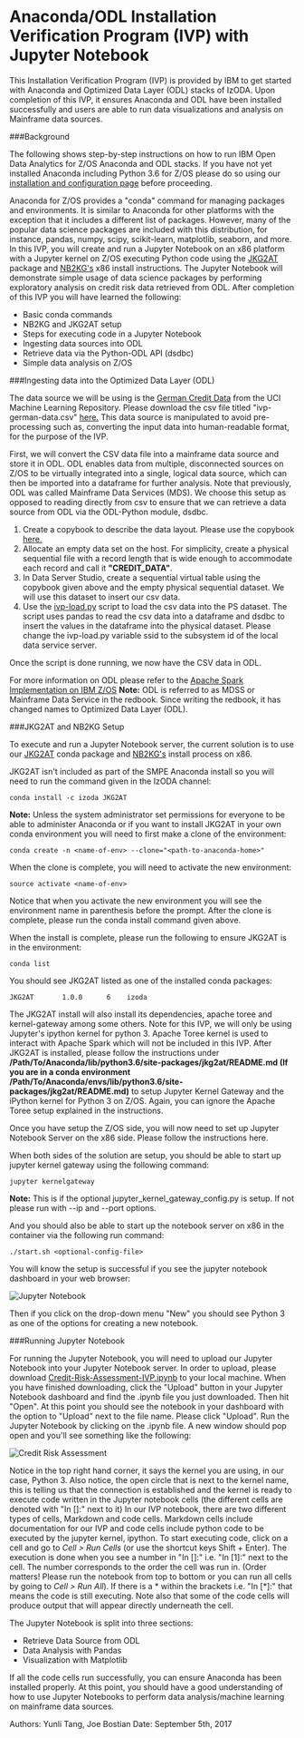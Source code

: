 <h1>Anaconda/ODL Installation Verification Program (IVP) with Jupyter Notebook</h1>

This Installation Verification Program (IVP) is provided by IBM to get started with Anaconda and Optimized Data Layer (ODL) stacks of IzODA. Upon completion of this IVP, it ensures Anaconda and ODL have been installed successfully and users are able to run data visualizations and analysis on Mainframe data sources.

###Background

The following shows step-by-step instructions on how to run IBM Open Data Analytics for Z/OS Anaconda and ODL stacks. If you have not yet installed Anaconda including Python 3.6 for Z/OS please do so using our <a href="../install-config/">installation and configuration page</a> before proceeding.

Anaconda for Z/OS provides a "conda" command for managing packages and environments. It is similar to Anaconda for other platforms with the exception that it includes a different list of packages. However, many of the popular data science packages are included with this distribution, for instance, pandas, numpy, scipy, scikit-learn, matplotlib, seaborn, and more. In this IVP, you will create and run a Jupyter Notebook on an x86 platform with a Jupyter kernel on Z/OS executing Python code using the <a href="https://www.anaconda.org/izoda/JKG2AT" target="_blank" rel="noopener noreferrer">JKG2AT</a> package and <a href="https://github.com/jupyter-incubator/nb2kg" target="_blank" rel="noopener noreferrer">NB2KG's</a> x86 install instructions. The Jupyter Notebook will demonstrate simple usage of data science packages by performing exploratory analysis on credit risk data retrieved from ODL. After completion of this IVP you will have learned the following:
<ul>
<li>Basic conda commands</li>
<li>NB2KG and JKG2AT setup</li>
<li>Steps for executing code in a Jupyter Notebook</li>
<li>Ingesting data sources into ODL</li>
<li>Retrieve data via the Python-ODL API (dsdbc)</li>
<li>Simple data analysis on Z/OS</li>
</ul>
###Ingesting data into the Optimized Data Layer (ODL)

The data source we will be using is the <a href="https://archive.ics.uci.edu/ml/datasets/statlog+(german+credit+data)" target="_blank" rel="noopener noreferrer">German Credit Data</a> from the UCI Machine Learning Repository. Please download the csv file titled "ivp-german-data.csv" <a href="https://github.com/IzODA/examples/tree/master/python/data" target="_blank" rel="noopener noreferrer">here.</a> This data source is manipulated to avoid pre-processing such as, converting the input data into human-readable format, for the purpose of the IVP.

First, we will convert the CSV data file into a mainframe data source and store it in ODL. ODL enables data from multiple, disconnected sources on Z/OS to be virtually integrated into a single, logical data source, which can then be imported into a dataframe for further analysis. Note that previously, ODL was called Mainframe Data Services (MDS). We choose this setup as opposed to reading directly from csv to ensure that we can retrieve a data source from ODL via the ODL-Python module, dsdbc.
<ol>
   <li>Create a copybook to describe the data layout. Please use the copybook <a href="https://github.com/IzODA/examples/blob/master/python/data/ivp-german-credit-data.cpy" target="_blank" rel="noopener noreferrer">here.</a></li>
   <li>Allocate an empty data set on the host. For simplicity, create a physical sequential file with a record length that is wide enough to accommodate each record and call it <strong>"CREDIT_DATA"</strong>.</li>
   <li>In Data Server Studio, create a sequential virtual table using the copybook given above and the empty physical sequential dataset. We will use this dataset to insert our csv data.</li>
   <li>Use the <a href="https://github.com/IzODA/examples/blob/master/python/data/ivp-load.py" target="_blank" rel="noopener noreferrer">ivp-load.py</a> script to load the csv data into the PS dataset. The script uses pandas to read the csv data into a dataframe and dsdbc to insert the values in the dataframe into the physical dataset. Please change the ivp-load.py variable ssid to the subsystem id of the local data service server.</li>
</ol>

Once the script is done running, we now have the CSV data in ODL.

For more information on ODL please refer to the <a href="http://www.redbooks.ibm.com/redbooks/pdfs/sg248325.pdf" target="_blank" rel="noopener noreferrer">Apache Spark Implementation on IBM Z/OS</a>
<strong>Note:</strong> ODL is referred to as MDSS or Mainframe Data Service in the redbook. Since writing the redbook, it has changed names to Optimized Data Layer (ODL).

###JKG2AT and NB2KG Setup

To execute and run a Jupyter Notebook server, the current solution is to use our <a href="https://www.anaconda.org/izoda/JKG2AT" target="_blank" rel="noopener noreferrer">JKG2AT</a> conda package and <a href="#" target="_blank" rel="noopener noreferrer">NB2KG's</a> install process on x86.

JKG2AT isn't included as part of the SMPE Anaconda install so you will need to run the command given in the IzODA channel:

```conda install -c izoda JKG2AT```

<strong>Note:</strong> Unless the system administrator set permissions for everyone to be able to administer Anaconda or if you want to install JKG2AT in your own conda environment you will need to first make a clone of the environment:

```conda create -n <name-of-env> --clone="<path-to-anaconda-home>"```

When the clone is complete, you will need to activate the new environment:

```source activate <name-of-env>```

Notice that when you activate the new environment you will see the environment name in parenthesis before the prompt. After the clone is complete, please run the conda install command given above.

When the install is complete, please run the following to ensure JKG2AT is in the environment:

```conda list```

You should see JKG2AT listed as one of the installed conda packages:

```JKG2AT       1.0.0      6    izoda```

The JKG2AT install will also install its dependencies, apache toree and kernel-gateway among some others. Note for this IVP, we will only be using Jupyter's ipython kernel for python 3. Apache Toree kernel is used to interact with Apache Spark which will not be included in this IVP. After JKG2AT is installed, please follow the instructions under <strong>/Path/To/Anaconda/lib/python3.6/site-packages/jkg2at/README.md (If you are in a conda environment /Path/To/Anaconda/envs/<envName>lib/python3.6/site-packages/jkg2at/README.md)</strong> to setup Jupyter Kernel Gateway and the iPython kernel for Python 3 on Z/OS. Again, you can ignore the Apache Toree setup explained in the instructions.

Once you have setup the Z/OS side, you will now need to set up Jupyter Notebook Server on the x86 side. Please follow the instructions here.

When both sides of the solution are setup, you should be able to start up jupyter kernel gateway using the following command:

```jupyter kernelgateway```

<strong>Note:</strong> This is if the optional jupyter_kernel_gateway_config.py is setup. If not please run with --ip and --port options.

And you should also be able to start up the notebook server on x86 in the container via the following run command:

```./start.sh <optional-config-file>```

You will know the setup is successful if you see the jupyter notebook dashboard in your web browser:

![Jupyter Notebook](../img/jupyter-notebook.png)


Then if you click on the drop-down menu "New" you should see Python 3 as one of the options for creating a new notebook.

###Running Jupyter Notebook

For running the Jupyter Notebook, you will need to upload our Jupyter Notebook into your Jupyter Notebook server. In order to upload, please download <a href="https://github.com/IzODA/examples/tree/master/python" target="_blank" rel="noopener noreferrer">Credit-Risk-Assessment-IVP.ipynb</a> to your local machine. When you have finished downloading, click the "Upload" button in your Jupyter Notebook dashboard and find the .ipynb file you just downloaded. Then hit "Open". At this point you should see the notebook in your dashboard with the option to "Upload" next to the file name. Please click "Upload". Run the Jupyter Notebook by clicking on the .ipynb file. A new window should pop open and you'll see something like the following:

![Credit Risk Assessment](../img/credit-risk-ivp.png)


Notice in the top right hand corner, it says the kernel you are using, in our case, Python 3. Also notice, the open circle that is next to the kernel name, this is telling us that the connection is established and the kernel is ready to execute code written in the Jupyter notebook cells (the different cells are denoted with "In []:" next to it) In our IVP notebook, there are two different types of cells, Markdown and code cells. Markdown cells include documentation for our IVP and code cells include python code to be executed by the jupyter kernel, ipython. To start executing code, click on a cell and go to <em>Cell > Run Cells</em> (or use the shortcut keys Shift + Enter). The execution is done when you see a number in "In []:" i.e. "In [1]:" next to the cell. The number corresponds to the order the cell was run in. (Order matters! Please run the notebook from top to bottom or you can run all cells by going to <em>Cell > Run All</em>). If there is a * within the brackets i.e. "In [*]:" that means the code is still executing. Note also that some of the code cells will produce output that will appear directly underneath the cell.

The Jupyter Notebook is split into three sections:
<ul>
<li>Retrieve Data Source from ODL</li>
<li>Data Analysis with Pandas</li>
<li>Visualization with Matplotlib</li>
</ul>
If all the code cells run successfully, you can ensure Anaconda has been installed properly. At this point, you should have a good understanding of how to use Jupyter Notebooks to perform data analysis/machine learning on mainframe data sources.

Authors: Yunli Tang, Joe Bostian    Date: September 5th, 2017
